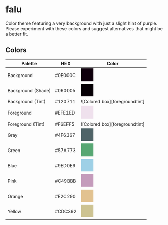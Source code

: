 # falu
Color theme featuring a very background with just a slight hint of purple. Please experiment with these colors and suggest alternatives that might be a better fit.

## Colors
| Palette            | HEX     | Color                           |
| ------------------ | ------- | ------------------------------- |
| Background         | #0E000C | ![Colored box][background]      |
| Background (Shade) | #060005 | ![Colored box][backgroundshade] |
| Background (Tint)  | #120711 | ![Colored box][foregroundtint]  |
| Foreground         | #EFE1ED | ![Colored box][foreground]      |
| Foreground (Tint)  | #F6EFF5 | ![Colored box][foregroundtint]  |
| Gray               | #4F6367 | ![Colored box][gray]            |
| Green              | #57A773 | ![Colored box][green]           |
| Blue               | #9ED0E6 | ![Colored box][blue]            |
| Pink               | #C49BBB | ![Colored box][pink]            |
| Orange             | #E2C290 | ![Colored box][orange]          |
| Yellow             | #CDC392 | ![Colored box][yellow]          |

[background]:img/background.png
[backgroundshade]:img/backgroundshade.png
[backgroundtint]:img/backgroundtint.png
[foreground]:img/foreground.png
[foregroundbright]:img/foregroundtint.png
[gray]:img/gray.png
[green]:img/green.png
[blue]:img/blue.png
[pink]:img/pink.png
[orange]:img/orange.png
[yellow]:img/yellow.png
